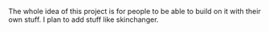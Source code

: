The whole idea of this project is for people to be able to build on it with their own stuff.
I plan to add stuff like skinchanger.


